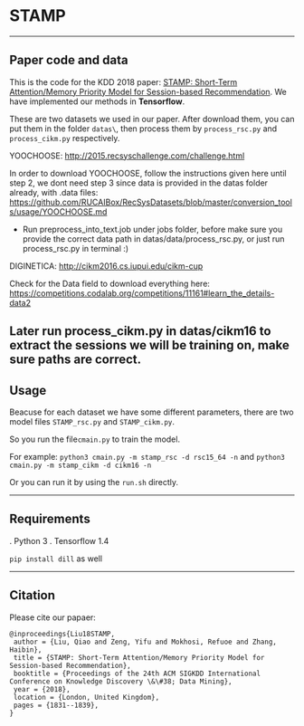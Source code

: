 # STAMP
---
## Paper code and data

This is the code for the KDD 2018 paper: [STAMP: Short-Term Attention/Memory Priority Model for Session-based Recommendation](https://dl.acm.org/citation.cfm?id=3219950). We have implemented our methods in **Tensorflow**.

These are two datasets we used in our paper. After download them, you can put them in the folder `datas\`, then process them by `process_rsc.py` and  `process_cikm.py` respectively.

YOOCHOOSE: http://2015.recsyschallenge.com/challenge.html

In order to download YOOCHOOSE, follow the instructions given here until step 2, we dont need step 3 since data is provided in the datas folder already, with .data files:
https://github.com/RUCAIBox/RecSysDatasets/blob/master/conversion_tools/usage/YOOCHOOSE.md

- Run preprocess_into_text.job under jobs folder, before make sure you provide the correct data path in datas/data/process_rsc.py, or just run process_rsc.py in terminal :)


DIGINETICA: http://cikm2016.cs.iupui.edu/cikm-cup

Check for the Data field to download everything here: https://competitions.codalab.org/competitions/11161#learn_the_details-data2

Later run process_cikm.py in datas/cikm16 to extract the sessions we will be training on, make sure paths are correct.
---

## Usage

Beacuse for each dataset we have some different parameters, there are two model files `STAMP_rsc.py` and `STAMP_cikm.py`.

So you run the file`cmain.py` to train the model.

For example: `python3 cmain.py -m stamp_rsc -d rsc15_64 -n` and `python3 cmain.py -m stamp_cikm -d cikm16 -n`

Or you can run it by using the `run.sh` directly. 

---
## Requirements

. Python 3
. Tensorflow 1.4

```pip install dill``` as well

---

## Citation
Please cite our papaer:
```
@inproceedings{Liu18STAMP,
 author = {Liu, Qiao and Zeng, Yifu and Mokhosi, Refuoe and Zhang, Haibin},
 title = {STAMP: Short-Term Attention/Memory Priority Model for Session-based Recommendation},
 booktitle = {Proceedings of the 24th ACM SIGKDD International Conference on Knowledge Discovery \&\#38; Data Mining},
 year = {2018},
 location = {London, United Kingdom},
 pages = {1831--1839},
} 
```

